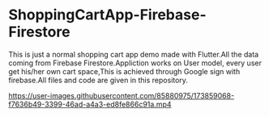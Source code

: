 # ShoppingCartApp-Firebase-Firestore
This is just a normal shopping cart app demo made with Flutter.All the data coming from Firebase Firestore.Appliction works on User model, every user get his/her own cart space,This is achieved through Google sign with firebase.All files and code are given in this repository.


https://user-images.githubusercontent.com/85880975/173859068-f7636b49-3399-46ad-a4a3-ed8fe866c91a.mp4

